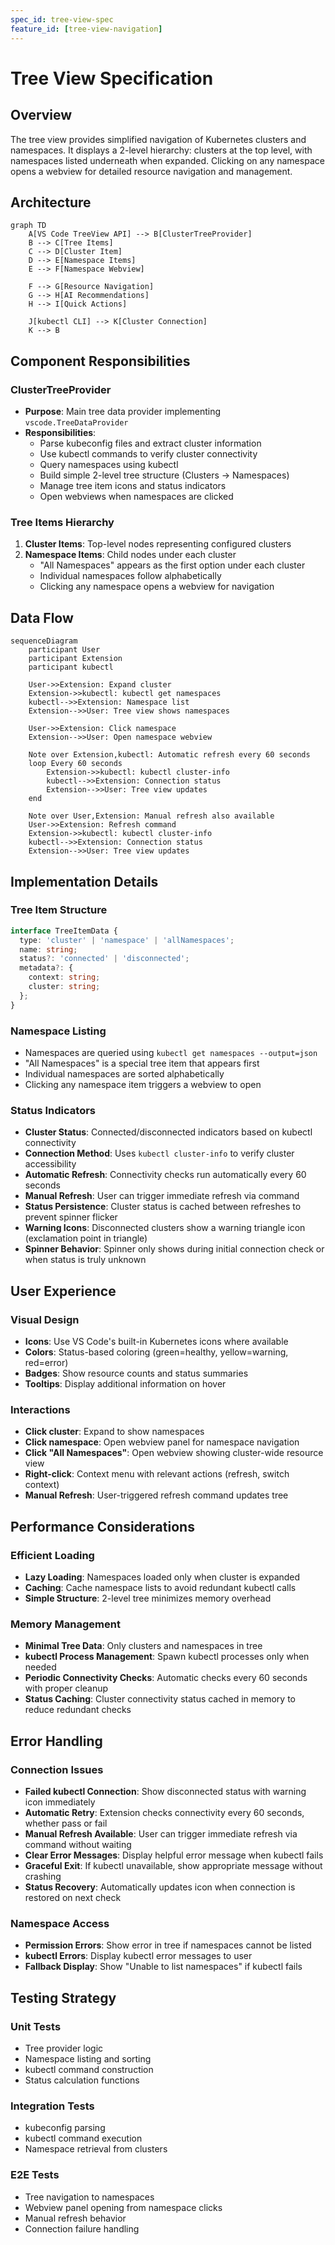```yaml
---
spec_id: tree-view-spec
feature_id: [tree-view-navigation]
---
```


# Tree View Specification

## Overview

The tree view provides simplified navigation of Kubernetes clusters and namespaces. It displays a 2-level hierarchy: clusters at the top level, with namespaces listed underneath when expanded. Clicking on any namespace opens a webview for detailed resource navigation and management.

## Architecture

```mermaid
graph TD
    A[VS Code TreeView API] --> B[ClusterTreeProvider]
    B --> C[Tree Items]
    C --> D[Cluster Item]
    D --> E[Namespace Items]
    E --> F[Namespace Webview]

    F --> G[Resource Navigation]
    G --> H[AI Recommendations]
    H --> I[Quick Actions]

    J[kubectl CLI] --> K[Cluster Connection]
    K --> B
```

## Component Responsibilities

### ClusterTreeProvider
- **Purpose**: Main tree data provider implementing `vscode.TreeDataProvider`
- **Responsibilities**:
  - Parse kubeconfig files and extract cluster information
  - Use kubectl commands to verify cluster connectivity
  - Query namespaces using kubectl
  - Build simple 2-level tree structure (Clusters → Namespaces)
  - Manage tree item icons and status indicators
  - Open webviews when namespaces are clicked

### Tree Items Hierarchy
1. **Cluster Items**: Top-level nodes representing configured clusters
2. **Namespace Items**: Child nodes under each cluster
   - "All Namespaces" appears as the first option under each cluster
   - Individual namespaces follow alphabetically
   - Clicking any namespace opens a webview for navigation

## Data Flow

```mermaid
sequenceDiagram
    participant User
    participant Extension
    participant kubectl

    User->>Extension: Expand cluster
    Extension->>kubectl: kubectl get namespaces
    kubectl-->>Extension: Namespace list
    Extension-->>User: Tree view shows namespaces

    User->>Extension: Click namespace
    Extension-->>User: Open namespace webview
    
    Note over Extension,kubectl: Automatic refresh every 60 seconds
    loop Every 60 seconds
        Extension->>kubectl: kubectl cluster-info
        kubectl-->>Extension: Connection status
        Extension-->>User: Tree view updates
    end
    
    Note over User,Extension: Manual refresh also available
    User->>Extension: Refresh command
    Extension->>kubectl: kubectl cluster-info
    kubectl-->>Extension: Connection status
    Extension-->>User: Tree view updates
```

## Implementation Details

### Tree Item Structure
```typescript
interface TreeItemData {
  type: 'cluster' | 'namespace' | 'allNamespaces';
  name: string;
  status?: 'connected' | 'disconnected';
  metadata?: {
    context: string;
    cluster: string;
  };
}
```

### Namespace Listing
- Namespaces are queried using `kubectl get namespaces --output=json`
- "All Namespaces" is a special tree item that appears first
- Individual namespaces are sorted alphabetically
- Clicking any namespace item triggers a webview to open

### Status Indicators
- **Cluster Status**: Connected/disconnected indicators based on kubectl connectivity
- **Connection Method**: Uses `kubectl cluster-info` to verify cluster accessibility
- **Automatic Refresh**: Connectivity checks run automatically every 60 seconds
- **Manual Refresh**: User can trigger immediate refresh via command
- **Status Persistence**: Cluster status is cached between refreshes to prevent spinner flicker
- **Warning Icons**: Disconnected clusters show a warning triangle icon (exclamation point in triangle)
- **Spinner Behavior**: Spinner only shows during initial connection check or when status is truly unknown

## User Experience

### Visual Design
- **Icons**: Use VS Code's built-in Kubernetes icons where available
- **Colors**: Status-based coloring (green=healthy, yellow=warning, red=error)
- **Badges**: Show resource counts and status summaries
- **Tooltips**: Display additional information on hover

### Interactions
- **Click cluster**: Expand to show namespaces
- **Click namespace**: Open webview panel for namespace navigation
- **Click "All Namespaces"**: Open webview showing cluster-wide resource view
- **Right-click**: Context menu with relevant actions (refresh, switch context)
- **Manual Refresh**: User-triggered refresh command updates tree

## Performance Considerations

### Efficient Loading
- **Lazy Loading**: Namespaces loaded only when cluster is expanded
- **Caching**: Cache namespace lists to avoid redundant kubectl calls
- **Simple Structure**: 2-level tree minimizes memory overhead

### Memory Management
- **Minimal Tree Data**: Only clusters and namespaces in tree
- **kubectl Process Management**: Spawn kubectl processes only when needed
- **Periodic Connectivity Checks**: Automatic checks every 60 seconds with proper cleanup
- **Status Caching**: Cluster connectivity status cached in memory to reduce redundant checks

## Error Handling

### Connection Issues
- **Failed kubectl Connection**: Show disconnected status with warning icon immediately
- **Automatic Retry**: Extension checks connectivity every 60 seconds, whether pass or fail
- **Manual Refresh Available**: User can trigger immediate refresh via command without waiting
- **Clear Error Messages**: Display helpful error message when kubectl fails
- **Graceful Exit**: If kubectl unavailable, show appropriate message without crashing
- **Status Recovery**: Automatically updates icon when connection is restored on next check

### Namespace Access
- **Permission Errors**: Show error in tree if namespaces cannot be listed
- **kubectl Errors**: Display kubectl error messages to user
- **Fallback Display**: Show "Unable to list namespaces" if kubectl fails

## Testing Strategy

### Unit Tests
- Tree provider logic
- Namespace listing and sorting
- kubectl command construction
- Status calculation functions

### Integration Tests
- kubeconfig parsing
- kubectl command execution
- Namespace retrieval from clusters

### E2E Tests
- Tree navigation to namespaces
- Webview panel opening from namespace clicks
- Manual refresh behavior
- Connection failure handling
